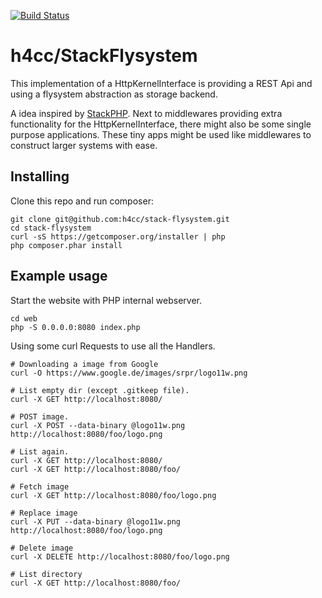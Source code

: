 [![Build Status](https://travis-ci.org/h4cc/stack-flysystem.svg?branch=master)](https://travis-ci.org/h4cc/stack-flysystem)

# h4cc/StackFlysystem

This implementation of a HttpKernelInterface is providing a REST Api
and using a flysystem abstraction as storage backend.

A idea inspired by [StackPHP](http://stackphp.com/).
Next to middlewares providing extra functionality for the HttpKernelInterface,
there might also be some single purpose applications.
These tiny apps might be used like middlewares to construct larger systems with ease.

## Installing

Clone this repo and run composer:

```
git clone git@github.com:h4cc/stack-flysystem.git
cd stack-flysystem
curl -sS https://getcomposer.org/installer | php
php composer.phar install
```

## Example usage

Start the website with PHP internal webserver.

```
cd web
php -S 0.0.0.0:8080 index.php
```

Using some curl Requests to use all the Handlers.

```
# Downloading a image from Google
curl -O https://www.google.de/images/srpr/logo11w.png

# List empty dir (except .gitkeep file).
curl -X GET http://localhost:8080/

# POST image.
curl -X POST --data-binary @logo11w.png http://localhost:8080/foo/logo.png

# List again.
curl -X GET http://localhost:8080/
curl -X GET http://localhost:8080/foo/

# Fetch image
curl -X GET http://localhost:8080/foo/logo.png

# Replace image
curl -X PUT --data-binary @logo11w.png http://localhost:8080/foo/logo.png

# Delete image
curl -X DELETE http://localhost:8080/foo/logo.png

# List directory
curl -X GET http://localhost:8080/foo/
```

